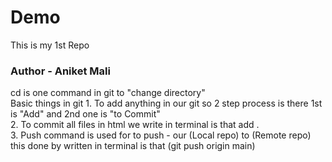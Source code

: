# Demo
This is my 1st Repo
<br>
<h3>Author - Aniket Mali</h3>
cd is one command in git to "change directory"
<br>
Basic things in git 
1. To add anything in our git so 2 step process is there 1st is "Add" and 2nd one is "to Commit"
<br>
2. To commit all files in html we write in terminal is that add . 
<br>
3. Push command is used for to push - our (Local repo) to (Remote repo) this done by written in terminal is that (git push origin main)
<br>